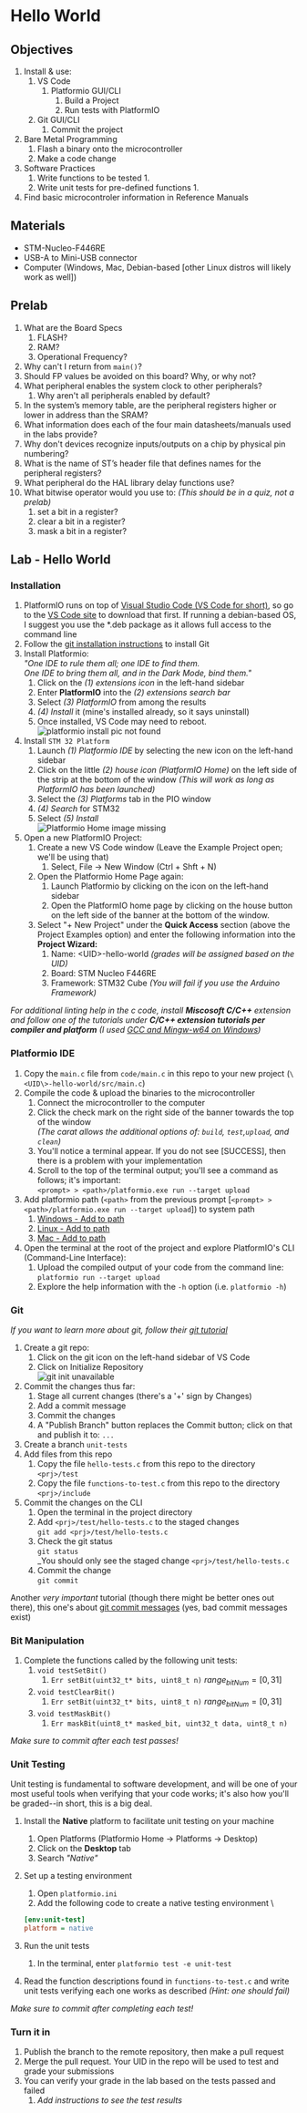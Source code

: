 # Hello World

## Objectives

1. Install & use:
   1. VS Code
      1. Platformio GUI/CLI
         1. Build a Project
         2. Run tests with PlatformIO
   2. Git GUI/CLI
      1. Commit the project
2. Bare Metal Programming
   1. Flash a binary onto the microcontroller
   2. Make a code change
3. Software Practices
   1. Write functions to be tested
      1. 
   2. Write unit tests for pre-defined functions
      1. 
4. Find basic microcontroler information in Reference Manuals

## Materials

- STM-Nucleo-F446RE
- USB-A to Mini-USB connector
- Computer (Windows, Mac, Debian-based [other Linux distros will likely work as well])

## Prelab

1. What are the Board Specs
   1. FLASH?
   2. RAM?
   3. Operational Frequency?
2. Why can't I return from `main()`?
3. Should FP values be avoided on this board? Why, or why not?
4. What peripheral enables the system clock to other peripherals?
   1. Why aren't all peripherals enabled by default?
5. In the system’s memory table, are the peripheral registers higher or lower in address than the SRAM?
6. What information does each of the four main datasheets/manuals used in the labs provide?
7. Why don't devices recognize inputs/outputs on a chip by physical pin numbering?
8. What is the name of ST’s header file that defines names for the peripheral registers?
9. What peripheral do the HAL library delay functions use?
10. What bitwise operator would you use to: _(This should be in a quiz, not a prelab)_
    1. set a bit in a register?
    2. clear a bit in a register?
    3. mask a bit in a register?

## Lab - Hello World

### Installation

1. PlatformIO runs on top of [Visual Studio Code (VS Code for short)](https://code.visualstudio.com), so go to the [VS Code site](https://code.visualstudio.com) to download that first. If running a debian-based OS, I suggest you use the *.deb package as it allows full access to the command line
2. Follow the [git installation instructions](https://git-scm.com/book/en/v2/Getting-Started-Installing-Git) to install Git
3. Install Platformio: \
   _"One IDE to rule them all; one IDE to find them._ \
   _One IDE to bring them all, and in the Dark Mode, bind them."_
   1. Click on the _(1) extensions icon_ in the left-hand sidebar
   2. Enter **PlatformIO** into the _(2) extensions search bar_
   3. Select _(3) PlatformIO_ from among the results
   4. _(4) Install_ it (mine's installed already, so it says uninstall)
   5. Once installed, VS Code may need to reboot. \
![platformio install pic not found](pics/platformio-install.png)
4. Install `STM 32 Platform`
   1. Launch _(1) Platformio IDE_ by selecting the new icon on the left-hand sidebar
   2. Click on the little _(2) house icon (PlatformIO Home)_ on the left side of the strip at the bottom of the window _(This will work as long as PlatformIO has been launched)_
   3. Select the _(3) Platforms_ tab in the PIO window
   4. _(4) Search_ for STM32
   5. Select _(5) Install_ \
   ![Platformio Home image missing](pics/platformio-platforms.png)
5. Open a new PlatformIO Project:
   1. Create a new VS Code window (Leave the Example Project open; we'll be using that)
      1. Select, File $\rightarrow$ New Window (Ctrl + Shft + N)
   2. Open the Platformio Home Page again:
      1. Launch Platformio by clicking on the icon on the left-hand sidebar
      2. Open the PlatformIO home page by clicking on the house button on the left side of the banner at the bottom of the window.
   3. Select "+ New Project" under the **Quick Access** section (above the Project Examples option) and enter the following information into the **Project Wizard:**
      1. Name: \<UID\>-hello-world _(grades will be assigned based on the UID)_
      2. Board: STM Nucleo F446RE
      3. Framework: STM32 Cube _(You will fail if you use the Arduino Framework)_

_For additional linting help in the c code, install **Miscosoft C/C++** extension and follow one of the tutorials under **C/C++ extension tutorials per compiler and platform** (I used [GCC and Mingw-w64 on Windows](https://code.visualstudio.com/docs/cpp/config-mingw))_

### Platformio IDE

1. Copy the `main.c` file from `code/main.c` in this repo to your new project (`\<UID\>-hello-world/src/main.c`)
2. Compile the code & upload the binaries to the microcontroller
   1. Connect the microcontroller to the computer
   2. Click the check mark on the right side of the banner towards the top of the window \
   _(The carat allows the additional options of: `build`, `test`,`upload`, and `clean`)_
   3. You'll notice a terminal appear. If you do not see [SUCCESS], then there is a problem with your implementation
   4. Scroll to the top of the terminal output; you'll see a command as follows; it's important: \
   `<prompt> > <path>/platformio.exe run --target upload`
3. Add platformio path (`<path>` from the previous prompt [`<prompt> > <path>/platformio.exe run --target upload`]) to system path
    1. [Windows - Add to path](https://www.architectryan.com/2018/03/17/add-to-the-path-on-windows-10/)
    2. [Linux - Add to path](https://linuxize.com/post/how-to-add-directory-to-path-in-linux/)
    3. [Mac - Add to path](https://osxdaily.com/2014/08/14/add-new-path-to-path-command-line/)
4. Open the terminal at the root of the project and explore PlatformIO's CLI (Command-Line Interface):
    1. Upload the compiled output of your code from the command line: \
      `platformio run --target upload`
    2. Explore the help information with the `-h` option (i.e. `platformio -h`)

### Git

_If you want to learn more about git, follow their [git tutorial](https://git-scm.com/docs/gittutorial)_

1. Create a git repo:
    1. Click on the git icon on the left-hand sidebar of VS Code
    2. Click on Initialize Repository \
    ![git init unavailable](pics/vscode-init-git.png)
2. Commit the changes thus far:
    1. Stage all current changes (there's a '+' sign by Changes)
    2. Add a commit message
    3. Commit the changes
    4. A "Publish Branch" button replaces the Commit button; click on that and publish it to:
    `...`
3. Create a branch `unit-tests`
4. Add files from this repo
   1. Copy the file `hello-tests.c` from this repo to the directory `<prj>/test`
   2. Copy the file `functions-to-test.c` from this repo to the directory `<prj>/include`
5. Commit the changes on the CLI
   1. Open the terminal in the project directory
   2. Add `<prj>/test/hello-tests.c` to the staged changes \
   `git add <prj>/test/hello-tests.c`
   3. Check the git status \
   `git status` \
   _You should only see the staged change `<prj>/test/hello-tests.c`
   4. Commit the change \
   `git commit`

Another _very important_ tutorial (though there might be better ones out there), this one's about [git commit messages](https://medium.com/@steveamaza/how-to-write-a-proper-git-commit-message-e028865e5791) (yes, bad commit messages exist)

### Bit Manipulation

1. Complete the functions called by the following unit tests:
    1. `void testSetBit()`
       1. `Err setBit(uint32_t* bits, uint8_t n)` $range_{bitNum} = [0,31]$
    2. `void testClearBit()`
       1. `Err setBit(uint32_t* bits, uint8_t n)` $range_{bitNum} = [0,31]$
    3. `void testMaskBit()`
       1. `Err maskBit(uint8_t* masked_bit, uint32_t data, uint8_t n)`

_Make sure to commit after each test passes!_

### Unit Testing

Unit testing is fundamental to software development, and will be one of your most useful tools when verifying that your code works; it's also how you'll be graded--in short, this is a big deal.

1. Install the **Native** platform to facilitate unit testing on your machine
   1. Open Platforms (Platformio Home $\rightarrow$ Platforms $\rightarrow$ Desktop)
   2. Click on the **Desktop** tab
   3. Search _"Native"_
2. Set up a testing environment
   1. Open `platformio.ini`
   2. Add the following code to create a native testing environment \

   ```ini
   [env:unit-test]
   platform = native
   ```

3. Run the unit tests
   1. In the terminal, enter `platformio test -e unit-test`
4. Read the function descriptions found in `functions-to-test.c` and write unit tests verifying each one works as described _(Hint: one should fail)_

_Make sure to commit after completing each test!_

### Turn it in

1. Publish the branch to the remote repository, then make a pull request
2. Merge the pull request. Your UID in the repo will be used to test and grade your submissions
3. You can verify your grade in the lab based on the tests passed and failed
   1. _Add instructions to see the test results_
